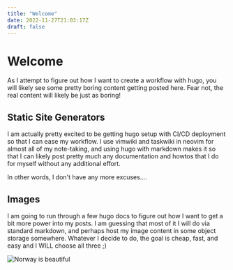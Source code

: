 ```yaml
---
title: "Welcome"
date: 2022-11-27T21:03:17Z
draft: false
---
```

# Welcome

As I attempt to figure out how I want to create a workflow with hugo, you will likely see some pretty boring content getting posted here. Fear not, the real content will likely be just as boring!

## Static Site Generators

I am actually pretty excited to be getting hugo setup with CI/CD deployment so that I can ease my workflow. I use vimwiki and taskwiki in neovim for almost all of my note-taking, and using hugo with markdown makes it so that I can likely post pretty much any documentation and howtos that I do for myself without any additional effort. 

In other words, I don't have any more excuses....

## Images

I am going to run through a few hugo docs to figure out how I want to get a bit more power into my posts. I am guessing that most of it I will do via standard markdown, and perhaps host my image content in some object storage somewhere. Whatever I decide to do, the goal is cheap, fast, and easy and I WILL choose all three ;)

![Norway is beautiful](norway.jpg)
